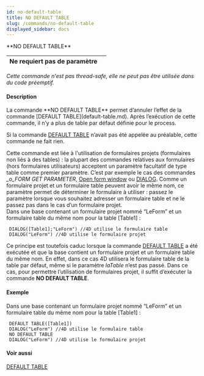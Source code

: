 ```yaml
---
id: no-default-table
title: NO DEFAULT TABLE
slug: /commands/no-default-table
displayed_sidebar: docs
---
```


<!--REF #_command_.NO DEFAULT TABLE.Syntax-->**NO DEFAULT TABLE**<!-- END REF-->
<!--REF #_command_.NO DEFAULT TABLE.Params-->
| Ne requiert pas de paramètre |  |
| --- | --- |

<!-- END REF-->

*Cette commande n'est pas thread-safe, elle ne peut pas être utilisée dans du code préemptif.*


#### Description 

<!--REF #_command_.NO DEFAULT TABLE.Summary-->La commande **NO DEFAULT TABLE** permet d’annuler l’effet de la commande [DEFAULT TABLE](default-table.md).<!-- END REF--> Après l’exécution de cette commande, il n’y a plus de table par défaut définie pour le process.   
Si la commande [DEFAULT TABLE](default-table.md) n’avait pas été appelée au préalable, cette commande ne fait rien.

Cette commande est liée à l'utilisation de formulaires projets (formulaires non liés à des tables) : la plupart des commandes relatives aux formulaires (hors formulaires utilisateurs) acceptent un paramètre facultatif de type table comme premier paramètre. C’est par exemple le cas des commandes *\_o\_FORM GET PARAMETER*, [Open form window](open-form-window.md) ou [DIALOG](dialog.md). Comme un formulaire projet et un formulaire table peuvent avoir le même nom, ce paramètre permet de déterminer le formulaire à utiliser : passez le paramètre lorsque vous souhaitez adresser un formulaire table et ne le passez pas dans le cas d’un formulaire projet.  
Dans une base contenant un formulaire projet nommé “LeForm” et un formulaire table du même nom pour la table \[Table1\] :

```4d
 DIALOG([Table1];"LeForm") //4D utilise le formulaire table
 DIALOG("LeForm") //4D utilise le formulaire projet
```

Ce principe est toutefois caduc lorsque la commande [DEFAULT TABLE](default-table.md) a été exécutée et que la base contient un formulaire projet et un formulaire table du même nom. En effet, dans ce cas 4D utilisera le formulaire table de la table par défaut, même si le paramètre *laTable* n’est pas passé. Dans ce cas, pour permettre l’utilisation de formulaires projet, il suffit d’exécuter la commande **NO DEFAULT TABLE**. 

#### Exemple 

Dans une base contenant un formulaire projet nommé “LeForm” et un formulaire table du même nom pour la table \[Table1\] : 

```4d
 DEFAULT TABLE([Table1])
 DIALOG("LeForm") //4D utilise le formulaire table
 NO DEFAULT TABLE
 DIALOG("LeForm") //4D utilise le formulaire projet
```

#### Voir aussi 

[DEFAULT TABLE](default-table.md)  
